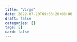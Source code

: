```yaml
---
title: "Virgo"
date: 2022-07-20T09:33:20+08:00
draft: false
categories: []
tags: []
card: false
---
```


<!-- 这部分是主页的 `内容` 🌻 -->
<!-- 前无古人，后无来者。千年以降，万古流芳。 -->

<!-- 法于阴阳，合于术数。食饮有节，起居有常。 -->

<!-- 恬淡虚无，真气从之，精神内守，病安从来？ -->